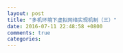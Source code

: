 ```yaml
---
layout: post
title: "多机环境下虚拟网络实现机制（三）"
date: 2016-07-11 22:48:58 +0800
comments: true
categories: 
---
```

